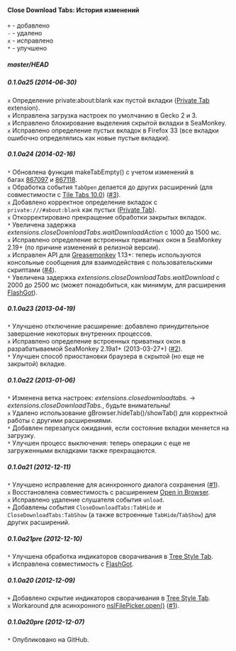 ﻿#### Close Download Tabs: История изменений

`+` - добавлено<br>
`-` - удалено<br>
`x` - исправлено<br>
`*` - улучшено<br>

##### master/HEAD
##### 0.1.0a25 (2014-06-30)
`x` Определение private:about:blank как пустой вкладки (<a href="https://addons.mozilla.org/addon/private-tab/">Private Tab</a> extension).<br>
`x` Исправлена загрузка настроек по умолчанию в Gecko 2 и 3.<br>
`x` Исправлено блокирование выделения скрытой вкладки в SeaMonkey.<br>
`x` Исправлено определение пустых вкладок в Firefox 33 (все вкладки ошибочно определялись как новые пустые вкладки).<br>

##### 0.1.0a24 (2014-02-16)
`*` Обновлена функция makeTabEmpty() с учетом изменений в багах <a href="https://bugzilla.mozilla.org/show_bug.cgi?id=867097">867097</a> и <a href="https://bugzilla.mozilla.org/show_bug.cgi?id=867118">867118</a>.<br>
`x` Обработка события `TabOpen` делается до других расширений (для совместимости с <a href="https://addons.mozilla.org/addon/tile-tabs/versions/10.0">Tile Tabs 10.0</a>) (<a href="https://github.com/Infocatcher/Close_Download_Tabs/issues/3">#3</a>).<br>
`x` Добавлено корректное определение вкладок с `private:///#about:blank` как пустых (<a href="https://addons.mozilla.org/addon/private-tab/">Private Tab</a>).<br>
`x` Откорректировано прекращение обработки закрытых вкладок.<br>
`*` Увеличена задержка <em>extensions.closeDownloadTabs.waitDownloadAction</em> с 1000 до 1500 мс.<br>
`x` Исправлено определение встроенных приватных окон в SeaMonkey 2.19+ (по причине изменений в релизной версии).<br>
`x` Исправлен API для <a href="https://addons.mozilla.org/addon/greasemonkey/">Greasemonkey</a> 1.13+: теперь используются консольные сообщения для взаимодействия с пользовательскими скриптами (<a href="https://github.com/Infocatcher/Close_Download_Tabs/issues/4">#4</a>).<br>
`*` Увеличена задержка <em>extensions.closeDownloadTabs.waitDownload</em> с 2000 до 2500 мс (может понадобиться, как минимум, для расширения <a href="https://addons.mozilla.org/addon/flashgot/">FlashGot</a>).<br>

##### 0.1.0a23 (2013-04-19)
`*` Улучшено отключение расширение: добавлено принудительное завершение некоторых внутренних процессов.<br>
`x` Исправлено определение встроенных приватных окон в разрабатываемой SeaMonkey 2.19a1+ (2013-03-27+) (<a href="https://github.com/Infocatcher/Close_Download_Tabs/issues/2">#2</a>).<br>
`*` Улучшен способ приостановки браузера в скрытой (но еще не закрытой) вкладке.<br>

##### 0.1.0a22 (2013-01-06)
`*` Изменена ветка настроек: <em>extensions.closedownloadtabs.</em> -> <em>extensions.closeDownloadTabs.</em>, будьте внимательны!<br>
`x` Удалено использование gBrowser.hideTab()/showTab() для корректной работы с другими расширениями.<br>
`*` Добавлен перезапуск ожидания, если состояние вкладки меняется на загрузку.<br>
`*` Улучшен процесс выключения: теперь операции с еще не загруженными вкладками также прекращаются.<br>

##### 0.1.0a21 (2012-12-11)
`*` Улучшено исправление для асинхронного диалога сохранения (<a href="https://github.com/Infocatcher/Close_Download_Tabs/issues/1">#1</a>).<br>
`x` Восстановлена совместимость с расширением <a href="https://addons.mozilla.org/addon/open-in-browser/">Open in Browser</a>.<br>
`x` Исправлено удаление слушателя события `unload`.<br>
`+` Добавлены события `CloseDownloadTabs:TabHide` и `CloseDownloadTabs:TabShow` (а также встроенные `TabHide`/`TabShow`) для других расширений.<br>

##### 0.1.0a21pre (2012-12-10)
`*` Улучшена обработка индикаторов сворачивания в <a href="https://addons.mozilla.org/addon/tree-style-tab/">Tree Style Tab</a>.<br>
`x` Исправлена совместимость с <a href="https://addons.mozilla.org/addon/flashgot/">FlashGot</a>.<br>

##### 0.1.0a20 (2012-12-09)
`+` Добавлено скрытие индикаторов сворачивания в <a href="https://addons.mozilla.org/addon/tree-style-tab/">Tree Style Tab</a>.<br>
`x` Workaround для асинхронного <a href="https://developer.mozilla.org/en-US/docs/XPCOM_Interface_Reference/nsIFilePicker#open()">nsIFilePicker.open()</a> (<a href="https://github.com/Infocatcher/Close_Download_Tabs/issues/1">#1</a>).<br>

##### 0.1.0a20pre (2012-12-07)
`*` Опубликовано на GitHub.<br>